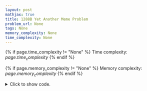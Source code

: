 ```yaml
---
layout: post
mathjax: true
title: 1288B Yet Another Meme Problem
problem_url: None
tags: None
memory_complexity: None
time_complexity: None
---
```




{% if page.time_complexity != "None" %}
Time complexity: ${{ page.time_complexity }}$
{% endif %}

{% if page.memory_complexity != "None" %}
Memory complexity: ${{ page.memory_complexity }}$
{% endif %}

<details>
<summary>
<p style="display:inline">Click to show code.</p>
</summary>
```cpp
{% raw %}
using namespace std;
using ll = long long;
ll solve(ll A, ll B) {
  ll count = 0;
  ll maxdig = log10(B) + 1;
  count = maxdig - 1;
  if (B == (ll)pow(10, maxdig) - 1)
    ++count;
  return A * count;
}
int main(void) {
  ll t;
  cin >> t;
  while (t--) {
    ll A, B;
    cin >> A >> B;
    ll n = solve(A, B);
    cout << n << endl;
  }
  return 0;
}

{% endraw %}
```
</details>


